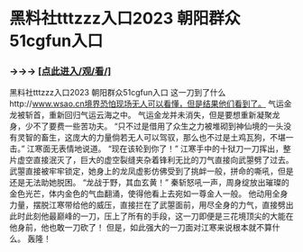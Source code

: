 # 黑料社tttzzz入口2023 朝阳群众51cgfun入口

### →→→ <a href="http://3t3e.com/index.html">[点此进入/观/看/]</a>

黑料社tttzzz入口2023 朝阳群众51cgfun入口
这一刀到了什么http://www.wsao.cn境界恐怕现场无人可以看懂，但是结果他们看到了。
    气运金龙被斩首，重新回归气运云海之中。
    气运金龙并未消失，但是要想重新凝聚龙身，少不了要费一些苦功夫。
    “只不过是借用了众生之力被堆砌到神仙境的一头没有灵智的畜生，这庞大的力量倘若无人可以驾驭，那么也不过是土鸡瓦狗，不堪一击。”
    江寒面无表情地说道。
    “现在该轮到你了！”
    江寒手中的十狱刀一刀挥出，整片虚空直接泯灭了，巨大的虚空裂缝夹杂着锋利无比的刀气直接向武曌劈了过去。
    武曌直接被牢牢锁定，她身上的龙凤虚影仿佛受到了挑衅一般，拼命的嘶吼，但是还是无法助她脱困。
    “龙战于野，其血玄黄！”
    秦斩怒吼一声，周身绽放出璀璨的金色光芒，体内金色的气血翻涌，使得他看上去宛如一尊金人一般。
    他动用全身力量，摆脱江寒带给他的威压，直接拦在了武曌面前，用尽全身的力气，直接劈出此时此刻他最巅峰的一刀，压上了所有的手段，这一刀即便是三花境顶尖的大能在他身前，他也敢一刀砍了！
    但是，如此强大的一刀面对江寒来说根本就不算什么。
    轰隆！
